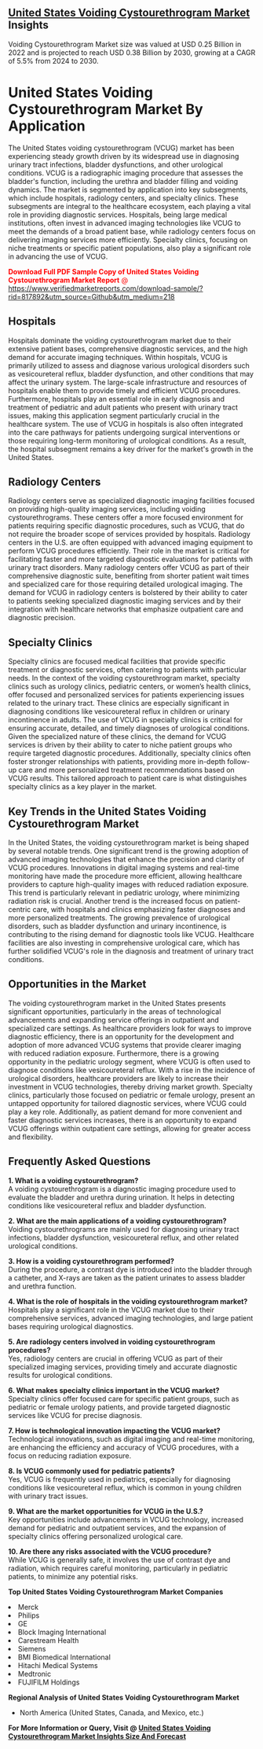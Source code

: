 <h2><a href="https://www.verifiedmarketreports.com/download-sample/?rid=817892&amp;utm_source=Github&amp;utm_medium=218" target="_blank">United States Voiding Cystourethrogram Market</a> Insights</h2><p>Voiding Cystourethrogram Market size was valued at USD 0.25 Billion in 2022 and is projected to reach USD 0.38 Billion by 2030, growing at a CAGR of 5.5% from 2024 to 2030.</p><p><h1>United States Voiding Cystourethrogram Market By Application</h1> <p>The United States voiding cystourethrogram (VCUG) market has been experiencing steady growth driven by its widespread use in diagnosing urinary tract infections, bladder dysfunctions, and other urological conditions. VCUG is a radiographic imaging procedure that assesses the bladder's function, including the urethra and bladder filling and voiding dynamics. The market is segmented by application into key subsegments, which include hospitals, radiology centers, and specialty clinics. These subsegments are integral to the healthcare ecosystem, each playing a vital role in providing diagnostic services. Hospitals, being large medical institutions, often invest in advanced imaging technologies like VCUG to meet the demands of a broad patient base, while radiology centers focus on delivering imaging services more efficiently. Specialty clinics, focusing on niche treatments or specific patient populations, also play a significant role in advancing the use of VCUG. <p><span class=""><span style="color: #ff0000;"><strong>Download Full PDF Sample Copy of United States Voiding Cystourethrogram Market Report</strong> @ </span><a href="https://www.verifiedmarketreports.com/download-sample/?rid=817892&amp;utm_source=Github&amp;utm_medium=218" target="_blank">https://www.verifiedmarketreports.com/download-sample/?rid=817892&amp;utm_source=Github&amp;utm_medium=218</a></span></p> <h2>Hospitals</h2> <p>Hospitals dominate the voiding cystourethrogram market due to their extensive patient bases, comprehensive diagnostic services, and the high demand for accurate imaging techniques. Within hospitals, VCUG is primarily utilized to assess and diagnose various urological disorders such as vesicoureteral reflux, bladder dysfunction, and other conditions that may affect the urinary system. The large-scale infrastructure and resources of hospitals enable them to provide timely and efficient VCUG procedures. Furthermore, hospitals play an essential role in early diagnosis and treatment of pediatric and adult patients who present with urinary tract issues, making this application segment particularly crucial in the healthcare system. The use of VCUG in hospitals is also often integrated into the care pathways for patients undergoing surgical interventions or those requiring long-term monitoring of urological conditions. As a result, the hospital subsegment remains a key driver for the market's growth in the United States.</p> <h2>Radiology Centers</h2> <p>Radiology centers serve as specialized diagnostic imaging facilities focused on providing high-quality imaging services, including voiding cystourethrograms. These centers offer a more focused environment for patients requiring specific diagnostic procedures, such as VCUG, that do not require the broader scope of services provided by hospitals. Radiology centers in the U.S. are often equipped with advanced imaging equipment to perform VCUG procedures efficiently. Their role in the market is critical for facilitating faster and more targeted diagnostic evaluations for patients with urinary tract disorders. Many radiology centers offer VCUG as part of their comprehensive diagnostic suite, benefiting from shorter patient wait times and specialized care for those requiring detailed urological imaging. The demand for VCUG in radiology centers is bolstered by their ability to cater to patients seeking specialized diagnostic imaging services and by their integration with healthcare networks that emphasize outpatient care and diagnostic precision.</p> <h2>Specialty Clinics</h2> <p>Specialty clinics are focused medical facilities that provide specific treatment or diagnostic services, often catering to patients with particular needs. In the context of the voiding cystourethrogram market, specialty clinics such as urology clinics, pediatric centers, or women’s health clinics, offer focused and personalized services for patients experiencing issues related to the urinary tract. These clinics are especially significant in diagnosing conditions like vesicoureteral reflux in children or urinary incontinence in adults. The use of VCUG in specialty clinics is critical for ensuring accurate, detailed, and timely diagnoses of urological conditions. Given the specialized nature of these clinics, the demand for VCUG services is driven by their ability to cater to niche patient groups who require targeted diagnostic procedures. Additionally, specialty clinics often foster stronger relationships with patients, providing more in-depth follow-up care and more personalized treatment recommendations based on VCUG results. This tailored approach to patient care is what distinguishes specialty clinics as a key player in the market.</p> <h2>Key Trends in the United States Voiding Cystourethrogram Market</h2> <p>In the United States, the voiding cystourethrogram market is being shaped by several notable trends. One significant trend is the growing adoption of advanced imaging technologies that enhance the precision and clarity of VCUG procedures. Innovations in digital imaging systems and real-time monitoring have made the procedure more efficient, allowing healthcare providers to capture high-quality images with reduced radiation exposure. This trend is particularly relevant in pediatric urology, where minimizing radiation risk is crucial. Another trend is the increased focus on patient-centric care, with hospitals and clinics emphasizing faster diagnoses and more personalized treatments. The growing prevalence of urological disorders, such as bladder dysfunction and urinary incontinence, is contributing to the rising demand for diagnostic tools like VCUG. Healthcare facilities are also investing in comprehensive urological care, which has further solidified VCUG's role in the diagnosis and treatment of urinary tract conditions.</p> <h2>Opportunities in the Market</h2> <p>The voiding cystourethrogram market in the United States presents significant opportunities, particularly in the areas of technological advancements and expanding service offerings in outpatient and specialized care settings. As healthcare providers look for ways to improve diagnostic efficiency, there is an opportunity for the development and adoption of more advanced VCUG systems that provide clearer imaging with reduced radiation exposure. Furthermore, there is a growing opportunity in the pediatric urology segment, where VCUG is often used to diagnose conditions like vesicoureteral reflux. With a rise in the incidence of urological disorders, healthcare providers are likely to increase their investment in VCUG technologies, thereby driving market growth. Specialty clinics, particularly those focused on pediatric or female urology, present an untapped opportunity for tailored diagnostic services, where VCUG could play a key role. Additionally, as patient demand for more convenient and faster diagnostic services increases, there is an opportunity to expand VCUG offerings within outpatient care settings, allowing for greater access and flexibility.</p> <h2>Frequently Asked Questions</h2> <p><strong>1. What is a voiding cystourethrogram?</strong><br> A voiding cystourethrogram is a diagnostic imaging procedure used to evaluate the bladder and urethra during urination. It helps in detecting conditions like vesicoureteral reflux and bladder dysfunction.</p> <p><strong>2. What are the main applications of a voiding cystourethrogram?</strong><br> Voiding cystourethrograms are mainly used for diagnosing urinary tract infections, bladder dysfunction, vesicoureteral reflux, and other related urological conditions.</p> <p><strong>3. How is a voiding cystourethrogram performed?</strong><br> During the procedure, a contrast dye is introduced into the bladder through a catheter, and X-rays are taken as the patient urinates to assess bladder and urethra function.</p> <p><strong>4. What is the role of hospitals in the voiding cystourethrogram market?</strong><br> Hospitals play a significant role in the VCUG market due to their comprehensive services, advanced imaging technologies, and large patient bases requiring urological diagnostics.</p> <p><strong>5. Are radiology centers involved in voiding cystourethrogram procedures?</strong><br> Yes, radiology centers are crucial in offering VCUG as part of their specialized imaging services, providing timely and accurate diagnostic results for urological conditions.</p> <p><strong>6. What makes specialty clinics important in the VCUG market?</strong><br> Specialty clinics offer focused care for specific patient groups, such as pediatric or female urology patients, and provide targeted diagnostic services like VCUG for precise diagnosis.</p> <p><strong>7. How is technological innovation impacting the VCUG market?</strong><br> Technological innovations, such as digital imaging and real-time monitoring, are enhancing the efficiency and accuracy of VCUG procedures, with a focus on reducing radiation exposure.</p> <p><strong>8. Is VCUG commonly used for pediatric patients?</strong><br> Yes, VCUG is frequently used in pediatrics, especially for diagnosing conditions like vesicoureteral reflux, which is common in young children with urinary tract issues.</p> <p><strong>9. What are the market opportunities for VCUG in the U.S.?</strong><br> Key opportunities include advancements in VCUG technology, increased demand for pediatric and outpatient services, and the expansion of specialty clinics offering personalized urological care.</p> <p><strong>10. Are there any risks associated with the VCUG procedure?</strong><br> While VCUG is generally safe, it involves the use of contrast dye and radiation, which requires careful monitoring, particularly in pediatric patients, to minimize any potential risks.</p> </p><p><strong>Top United States Voiding Cystourethrogram Market Companies</strong></p><div data-test-id=""><p><li>Merck</li><li> Philips</li><li> GE</li><li> Block Imaging International</li><li> Carestream Health</li><li> Siemens</li><li> BMI Biomedical International</li><li> Hitachi Medical Systems</li><li> Medtronic</li><li> FUJIFILM Holdings</li></p><div><strong>Regional Analysis of&nbsp;United States Voiding Cystourethrogram Market</strong></div><ul><li dir="ltr"><p dir="ltr">North America&nbsp;(United States, Canada, and Mexico, etc.)</p></li></ul><p><strong>For More Information or Query, Visit @&nbsp;</strong><strong><a href="https://www.verifiedmarketreports.com/product/voiding-cystourethrogram-market/?utm_source=Github&amp;utm_medium=218" target="_blank">United States Voiding Cystourethrogram Market Insights Size And Forecast</a></strong></p></div>

